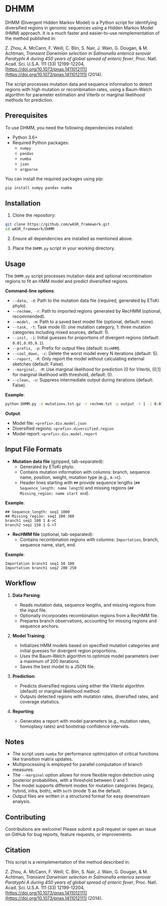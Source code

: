 # DHMM

DHMM (Divergent Hidden Markov Model) is a Python script for identifying diversified regions in genomic sequences using a Hidden Markov Model (HMM) approach. It is a much faster and easier-to-use reimplementation of the method published in:

Z. Zhou, A. McCann, F. Weill, C. Blin, S. Nair, J. Wain, G. Dougan, & M. Achtman, *Transient Darwinian selection in Salmonella enterica serovar Paratyphi A during 450 years of global spread of enteric fever*, Proc. Natl. Acad. Sci. U.S.A. 111 (33) 12199-12204, [https://doi.org/10.1073/pnas.1411012111](https://doi.org/10.1073/pnas.1411012111) (2014).

The script processes mutation data and sequence information to detect regions with high mutation or recombination rates, using a Baum-Welch algorithm for parameter estimation and Viterbi or marginal likelihood methods for prediction.

## Prerequisites

To use DHMM, you need the following dependencies installed:

- Python 3.6+
- Required Python packages:
  - `numpy`
  - `pandas`
  - `numba`
  - `json`
  - `argparse`

You can install the required packages using pip:

```bash
pip install numpy pandas numba
```

## Installation

1. Clone the repository:

```bash
git clone https://github.com/wASR_framework.git
cd wASR_framework/DHMM
```

2. Ensure all dependencies are installed as mentioned above.

3. Place the `DHMM.py` script in your working directory.

## Usage

The `DHMM.py` script processes mutation data and optional recombination regions to fit an HMM model and predict diversified regions.

**Command-line options**:

- `--data, -d`: Path to the mutation data file (required, generated by EToKi phylo).
- `--rechmm, -r`: Path to imported regions generated by RecHMM (optional, recommended).
- `--model, -m`: Path to a saved best model file (optional, default: none).
- `--task, -t`: Task mode (0: one mutation category, 1: three mutation categories including mixed sources, default: 1).
- `--init, -i`: Initial guesses for proportions of divergent regions (default: `0.01,0.05,0.1`).
- `--prefix, -p`: Prefix for output files (default: `DivHMM`).
- `--cool_down, -c`: Delete the worst model every N iterations (default: 5).
- `--report, -R`: Only report the model without calculating external sketches (default: False).
- `--marginal, -M`: Use marginal likelihood for prediction (0 for Viterbi, (0,1] for marginal likelihood with threshold, default: 0).
- `--clean, -v`: Suppress intermediate output during iterations (default: False).

**Example**:

```bash
python DHMM.py -d mutations.txt.gz -r rechmm.txt -p output -t 1 -i 0.01,0.05,0.1 -c 5
```

**Output**:
- Model file: `<prefix>.div.model.json`
- Diversified regions: `<prefix>.diversified.region`
- Model report: `<prefix>.div.model.report`

## Input File Formats

- **Mutation data file** (gzipped, tab-separated):
  - Generated by EToKi phylo.
  - Contains mutation information with columns: branch, sequence name, position, weight, mutation type (e.g., `A->C`).
  - Header lines starting with `##` provide sequence lengths (`## Sequence_length: name length`) and missing regions (`## Missing_region: name start end`).

**Example**:
```
## Sequence_length: seq1 1000
## Missing_region: seq1 200 300
branch1 seq1 100 1 A->C
branch2 seq1 150 1 G->T
```

- **RecHMM file** (optional, tab-separated):
  - Contains recombination regions with columns: `Importation`, branch, sequence name, start, end.

**Example**:
```
Importation branch1 seq1 50 100
Importation branch1 seq2 200 250
```

## Workflow

1. **Data Parsing**:
   - Reads mutation data, sequence lengths, and missing regions from the input file.
   - Optionally incorporates recombination regions from a RecHMM file.
   - Prepares branch observations, accounting for missing regions and sequence anchors.

2. **Model Training**:
   - Initializes HMM models based on specified mutation categories and initial guesses for divergent region proportions.
   - Uses the Baum-Welch algorithm to optimize model parameters over a maximum of 200 iterations.
   - Saves the best model to a JSON file.

3. **Prediction**:
   - Predicts diversified regions using either the Viterbi algorithm (default) or marginal likelihood method.
   - Outputs detected regions with mutation rates, diversified rates, and coverage statistics.

4. **Reporting**:
   - Generates a report with model parameters (e.g., mutation rates, homoplasy rates) and bootstrap confidence intervals.

## Notes

- The script uses `numba` for performance optimization of critical functions like transition matrix updates.
- Multiprocessing is employed for parallel computation of branch measures.
- The `--marginal` option allows for more flexible region detection using posterior probabilities, with a threshold between 0 and 1.
- The model supports different modes for mutation categories (legacy, hybrid, intra, both), with `both` (mode 1) as the default.
- Output files are written in a structured format for easy downstream analysis.

## Contributing

Contributions are welcome! Please submit a pull request or open an issue on GitHub for bug reports, feature requests, or improvements.

## Citation

This script is a reimplementation of the method described in:

Z. Zhou, A. McCann, F. Weill, C. Blin, S. Nair, J. Wain, G. Dougan, & M. Achtman, *Transient Darwinian selection in Salmonella enterica serovar Paratyphi A during 450 years of global spread of enteric fever*, Proc. Natl. Acad. Sci. U.S.A. 111 (33) 12199-12204, [https://doi.org/10.1073/pnas.1411012111](https://doi.org/10.1073/pnas.1411012111) (2014).
